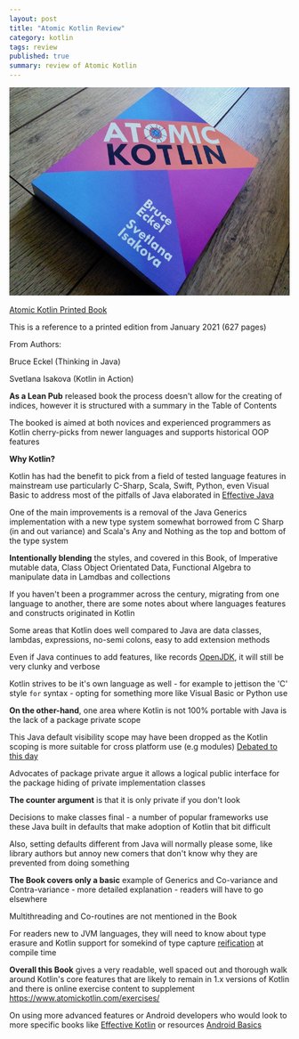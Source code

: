 ```yaml
---
layout: post
title: "Atomic Kotlin Review"
category: kotlin
tags: review
published: true
summary: review of Atomic Kotlin
---
```


![Atomic Kotlin](/public/atomic_kotlin.jpg)

[Atomic Kotlin Printed Book](https://www.atomickotlin.com/printbook/)

This is a reference to a printed edition from January 2021 (627 pages)

From Authors:

Bruce Eckel (Thinking in Java)

Svetlana Isakova (Kotlin in Action)

**As a Lean Pub** released book the process doesn't allow for the creating of indices, however it is structured with a summary in the Table of Contents

The booked is aimed at both novices and experienced programmers as Kotlin cherry-picks from newer languages and supports historical OOP features

**Why Kotlin?**

Kotlin has had the benefit to pick from a field of tested language features in mainstream use particularly C-Sharp, Scala, Swift, Python, even Visual Basic to address most of the pitfalls of Java elaborated in [Effective Java](https://www.oreilly.com/library/view/effective-java/9780134686097/)

One of the main improvements is a removal of the Java Generics implementation with a new type system somewhat borrowed from C Sharp (in and out variance) and Scala's Any and Nothing as the top and bottom of the type system

**Intentionally blending** the styles, and covered in this Book, of Imperative mutable data, Class Object Orientated Data, Functional Algebra to manipulate data in Lamdbas and collections

If you haven't been a programmer across the century, migrating from one language to another, there are some notes about where languages features and constructs originated in Kotlin 

Some areas that Kotlin does well compared to Java are data classes, lambdas, expressions, no-semi colons, easy to add extension methods

Even if Java continues to add features, like records [OpenJDK](https://openjdk.java.net/jeps/359), it will still be very clunky and verbose

Kotlin strives to be it's own language as well - for example to jettison the 'C' style `for` syntax - opting for something more like Visual Basic or Python use 

**On the other-hand**, one area where Kotlin is not 100% portable with Java is the lack of a package private scope

This Java default visibility scope may have been dropped as the Kotlin scoping is more suitable for cross platform use (e.g modules)
[Debated to this day](https://discuss.kotlinlang.org/t/kotlin-to-support-package-protected-visibility/1544/62)

Advocates of package private argue it allows a logical public interface for the package hiding of private implementation classes

**The counter argument** is that it is only private if you don't look

Decisions to make classes final - a number of popular frameworks use these Java built in defaults that make adoption of Kotlin that bit difficult

Also, setting defaults different from Java will normally please some, like library authors but annoy new comers that don't know why they are prevented from doing something

**The Book covers only a basic** example of Generics and Co-variance and Contra-variance - more detailed explanation - readers will have to go elsewhere

Multithreading and Co-routines are not mentioned in the Book
 
For readers new to JVM languages, they will need to know about type erasure and Kotlin support for somekind of type capture [reification](https://kotlinlang.org/docs/inline-functions.html) at compile time

**Overall this Book** gives a very readable, well spaced out and thorough walk around Kotlin's core features that are likely to remain in 1.x versions of Kotlin and there is online exercise content to supplement https://www.atomickotlin.com/exercises/

On using more advanced features or Android developers who would look to more specific books like [Effective Kotlin](https://griffio.github.io/kotlin/2020/01/10/Effective-Kotlin-Review/) or resources [Android Basics](https://developer.android.com/courses/android-basics-kotlin/unit-1)
